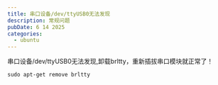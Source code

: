 ```yaml
---
title: 串口设备/dev/ttyUSB0无法发现
description: 常规问题
pubDate: 6 14 2025
categories:
  - ubuntu
---
```




串口设备/dev/ttyUSB0无法发现,卸载brltty，重新插拔串口模块就正常了！

```
sudo apt-get remove brltty
```

